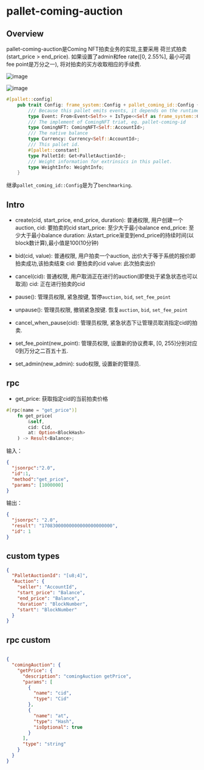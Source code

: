 # pallet-coming-auction

## Overview
pallet-coming-auction是Coming NFT拍卖业务的实现,主要采用
荷兰式拍卖(start_price > end_price). 
如果设置了admin和fee rate([0, 2.55%], 最小可调fee point是万分之一),
将对拍卖的买方收取相应的手续费.

![image](https://user-images.githubusercontent.com/8869892/132611008-4b39b11c-51f7-4d21-9707-4b59ceb1a59a.png)


![image](https://user-images.githubusercontent.com/8869892/132611596-f7704a24-97dc-4b94-94ef-d869ef7a49dd.png)



```rust
#[pallet::config]
    pub trait Config: frame_system::Config + pallet_coming_id::Config {
        /// Because this pallet emits events, it depends on the runtime's definition of an event.
        type Event: From<Event<Self>> + IsType<<Self as frame_system::Config>::Event>;
        /// The implement of ComingNFT triat, eg. pallet-coming-id
        type ComingNFT: ComingNFT<Self::AccountId>;
        /// The native balance
        type Currency: Currency<Self::AccountId>;
        /// This pallet id.
        #[pallet::constant]
        type PalletId: Get<PalletAuctionId>;
        /// Weight information for extrinsics in this pallet.
        type WeightInfo: WeightInfo;
    }
```
继承`pallet_coming_id::Config`是为了`benchmarking`.

## Intro
- create(cid, start_price, end_price, duration):
    普通权限, 用户创建一个auction,
    cid: 要拍卖的cid
    start_price: 至少大于最小balance
    end_price: 至少大于最小balance
    duration: 从start_price渐变到end_price的持续时间(以block数计算),最小值是100(10分钟)
    
- bid(cid, value):
    普通权限, 用户拍卖一个auction,
    出价大于等于系统的报价即拍卖成功,该拍卖结束
    cid: 要拍卖的cid
    value: 此次拍卖出价

- cancel(cid):
    普通权限, 用户取消正在进行的auction(即使处于紧急状态也可以取消)
    cid: 正在进行拍卖的cid
    
- pause():
    管理员权限, 紧急按键, 暂停`auction`, `bid`, `set_fee_point`
    
- unpause():
    管理员权限, 撤销紧急按键. 恢复`auction`, `bid`, `set_fee_point`
    
- cancel_when_pause(cid):
    管理员权限, 紧急状态下让管理员取消指定cid的拍卖.
    
- set_fee_point(new_point):
    管理员权限, 设置新的协议费率, [0, 255]分别对应0到万分之二百五十五.
    
- set_admin(new_admin):
    sudo权限, 设置新的管理员.
    
## rpc 
- get_price: 获取指定cid的当前拍卖价格
```rust
#[rpc(name = "get_price")]
    fn get_price(
        &self,
        cid: Cid,
        at: Option<BlockHash>
    ) -> Result<Balance>;
```
输入：
```json
{
  "jsonrpc":"2.0",
  "id":1,
  "method":"get_price",
  "params": [1000000]
}
```
输出：
```json
{
  "jsonrpc": "2.0",
  "result": "17083000000000000000000000",
  "id": 1
}
```

## custom types

```json
{
  "PalletAuctionId": "[u8;4]",
  "Auction": {
    "seller": "AccountId",
    "start_price": "Balance",
    "end_price": "Balance",
    "duration": "BlockNumber",
    "start": "BlockNumber"
  }
}
```

## rpc custom

```json

{
  "comingAuction": {
    "getPrice": {
      "description": "comingAuction getPrice",
      "params": [
        {
          "name": "cid",
          "type": "Cid"
        },
        {
          "name": "at",
          "type": "Hash",
          "isOptional": true
        }
      ],
      "type": "string"
    }
  }
}
```

